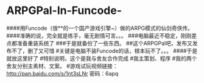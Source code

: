 ﻿# ARPGPal-In-Funcode-
####用Funcode（很**的一个国产游戏引擎~）做的ARPG模式的仙剑奇侠传。
####准确的说，完全就是练手，毫无剧情可言。。。
###电脑最近不稳定，刚刚差点都准备重装系统了
###于是就备份了一些东西。
##这个ARPGPal吧，发布又发布不了，删了又可惜
#关键是电脑不装Funcode的话，根本玩不了。。。
####于是就放这里好了
#特别说明，这个是我与舍友合作完成
#我主策划、程序
#我的两个舍友分别主素材、文案。
#游戏试玩视频链接：http://pan.baidu.com/s/1nt3sLNr 密码：6apq
